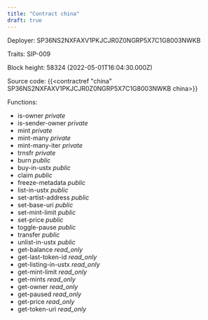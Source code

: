 ```yaml
---
title: "Contract china"
draft: true
---
```

Deployer: SP36NS2NXFAXV1PKJCJR0Z0NGRP5X7C1G8003NWKB

Traits:
SIP-009 



Block height: 58324 (2022-05-01T16:04:30.000Z)

Source code: {{<contractref "china" SP36NS2NXFAXV1PKJCJR0Z0NGRP5X7C1G8003NWKB china>}}

Functions:

* is-owner _private_
* is-sender-owner _private_
* mint _private_
* mint-many _private_
* mint-many-iter _private_
* trnsfr _private_
* burn _public_
* buy-in-ustx _public_
* claim _public_
* freeze-metadata _public_
* list-in-ustx _public_
* set-artist-address _public_
* set-base-uri _public_
* set-mint-limit _public_
* set-price _public_
* toggle-pause _public_
* transfer _public_
* unlist-in-ustx _public_
* get-balance _read_only_
* get-last-token-id _read_only_
* get-listing-in-ustx _read_only_
* get-mint-limit _read_only_
* get-mints _read_only_
* get-owner _read_only_
* get-paused _read_only_
* get-price _read_only_
* get-token-uri _read_only_
